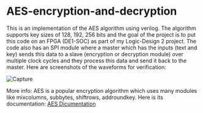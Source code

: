 # AES-encryption-and-decryption
This is an implementation of the AES algorithm using verilog. The algorithm supports key sizes of 128, 192, 256 bits and the goal of the project is to put this code on an FPGA (DE1-SOC) as part of my Logic-Design 2 project. The code also has an SPI module where a master which has the inputs (text and key) sends this data to a slave (encryption or decryption module) over multiple clock cycles and they process this data and send it back to the master.
Here are screenshots of the waveforms for verification:

![Capture](https://github.com/yehiatarek63/AES-encryption-and-decryption/assets/94568731/ac1d46b3-3258-488c-acfe-a09605c4bcef)


More info: AES is a popular encryption algorithm which uses many modules like mixcolumns, subbytes, shiftrows, addroundkey. Here is its documentation: [AES Dicumentation]()
